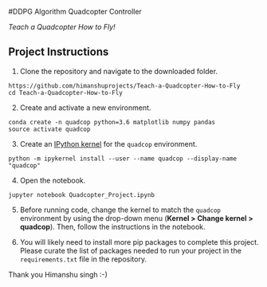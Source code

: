#DDPG Algorithm Quadcopter Controller

*Teach a Quadcopter How to Fly!*

## Project Instructions

1. Clone the repository and navigate to the downloaded folder.

```
https://github.com/himanshuprojects/Teach-a-Quadcopter-How-to-Fly
cd Teach-a-Quadcopter-How-to-Fly
```

2. Create and activate a new environment.

```
conda create -n quadcop python=3.6 matplotlib numpy pandas
source activate quadcop
```

3. Create an [IPython kernel](http://ipython.readthedocs.io/en/stable/install/kernel_install.html) for the `quadcop` environment. 
```
python -m ipykernel install --user --name quadcop --display-name "quadcop"
```

4. Open the notebook.
```
jupyter notebook Quadcopter_Project.ipynb
```

5. Before running code, change the kernel to match the `quadcop` environment by using the drop-down menu (**Kernel > Change kernel > quadcop**). Then, follow the instructions in the notebook.

6. You will likely need to install more pip packages to complete this project.  Please curate the list of packages needed to run your project in the `requirements.txt` file in the repository.

Thank you
Himanshu singh :-)